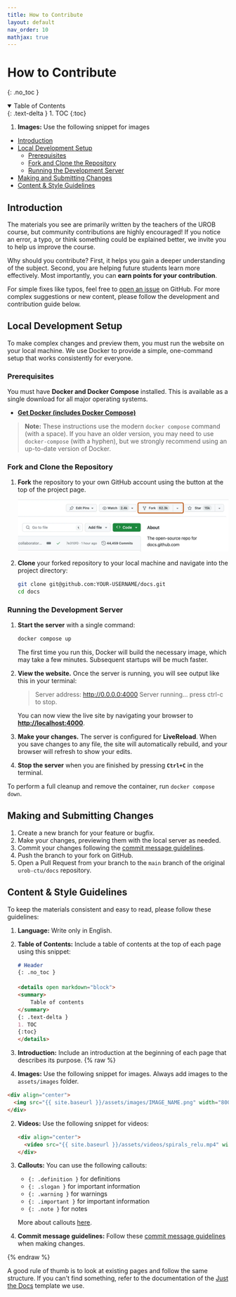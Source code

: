 ```yaml
---
title: How to Contribute
layout: default
nav_order: 10
mathjax: true
---
```


# How to Contribute

{: .no_toc }

<details open markdown="block">
  <summary>
    Table of Contents
  </summary>
  {: .text-delta }
1. TOC
{:toc}
</details>

1. **Images:** Use the following snippet for images

- [Introduction](#introduction)
- [Local Development Setup](#local-development-setup)
  - [Prerequisites](#prerequisites)
  - [Fork and Clone the Repository](#fork-and-clone-the-repository)
  - [Running the Development Server](#running-the-development-server)
- [Making and Submitting Changes](#making-and-submitting-changes)
- [Content & Style Guidelines](#content--style-guidelines)

## Introduction

The materials you see are primarily written by the teachers of the UROB course, but community contributions are highly encouraged! If you notice an error, a typo, or think something could be explained better, we invite you to help us improve the course.

Why should you contribute? First, it helps you gain a deeper understanding of the subject. Second, you are helping future students learn more effectively. Most importantly, you can **earn points for your contribution**.

For simple fixes like typos, feel free to [open an issue](https://github.com/urob-ctu/docs/issues) on GitHub. For more complex suggestions or new content, please follow the development and contribution guide below.

## Local Development Setup

To make complex changes and preview them, you must run the website on your local machine. We use Docker to provide a simple, one-command setup that works consistently for everyone.

### Prerequisites

You must have **Docker and Docker Compose** installed. This is available as a single download for all major operating systems.

*   **[Get Docker (includes Docker Compose)](https://docs.docker.com/get-docker/)**

> **Note:** These instructions use the modern `docker compose` command (with a space). If you have an older version, you may need to use `docker-compose` (with a hyphen), but we strongly recommend using an up-to-date version of Docker.

### Fork and Clone the Repository

1.  **Fork** the repository to your own GitHub account using the button at the top of the project page.

    <div align="center">
        <img src="./assets/images/fork-button.webp" width="800">
    </div>

2.  **Clone** your forked repository to your local machine and navigate into the project directory:
    ```bash
    git clone git@github.com:YOUR-USERNAME/docs.git
    cd docs
    ```

### Running the Development Server

1.  **Start the server** with a single command:
    ```bash
    docker compose up
    ```
    The first time you run this, Docker will build the necessary image, which may take a few minutes. Subsequent startups will be much faster.

2.  **View the website.** Once the server is running, you will see output like this in your terminal:
    > Server address: http://0.0.0.0:4000
    > Server running... press ctrl-c to stop.

    You can now view the live site by navigating your browser to **[http://localhost:4000](http://localhost:4000)**.

3.  **Make your changes.** The server is configured for **LiveReload**. When you save changes to any file, the site will automatically rebuild, and your browser will refresh to show your edits.

4.  **Stop the server** when you are finished by pressing **`Ctrl+C`** in the terminal.

To perform a full cleanup and remove the container, run `docker compose down`.

## Making and Submitting Changes

1.  Create a new branch for your feature or bugfix.
2.  Make your changes, previewing them with the local server as needed.
3.  Commit your changes following the [commit message guidelines](#commit-message-guidelines).
4.  Push the branch to your fork on GitHub.
5.  Open a Pull Request from your branch to the `main` branch of the original `urob-ctu/docs` repository.

## Content & Style Guidelines

To keep the materials consistent and easy to read, please follow these guidelines:

1.  **Language:** Write only in English.
2.  **Table of Contents:** Include a table of contents at the top of each page using this snippet:

    ```markdown
    # Header
    {: .no_toc }

    <details open markdown="block">
    <summary>
        Table of contents
    </summary>
    {: .text-delta }
    1. TOC
    {:toc}
    </details>
    ```

3.  **Introduction:** Include an introduction at the beginning of each page that describes its purpose.
{% raw %}
4.  **Images:** Use the following snippet for images. Always add images to the `assets/images` folder.

   ```markdown
   <div align="center">
     <img src="{{ site.baseurl }}/assets/images/IMAGE_NAME.png" width="800">
   </div>
  ```

2. **Videos:** Use the following snippet for videos:

   ```markdown
   <div align="center">
     <video src="{{ site.baseurl }}/assets/videos/spirals_relu.mp4" width="640" autoplay loop controls muted></video>
   </div>
   ```

6. **Callouts:** You can use the following callouts:
   - `{: .definition }` for definitions
   - `{: .slogan }` for important information
   - `{: .warning }` for warnings
   - `{: .important }` for important information
   - `{: .note }` for notes
  
   More about callouts [here](https://just-the-docs.com/docs/ui-components/callouts/).

7. **Commit message guidelines:** Follow these [commit message guidelines](https://gist.github.com/robertpainsi/b632364184e70900af4ab688decf6f53) when making changes.

{% endraw %}

A good rule of thumb is to look at existing pages and follow the same structure. If you can't find something, refer to the documentation of the [Just the Docs](https://just-the-docs.com/) template we use.
